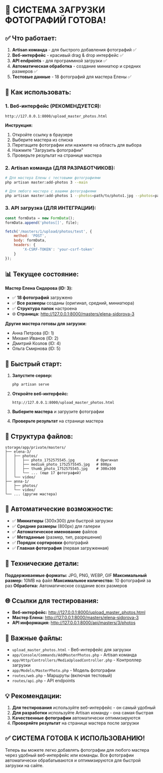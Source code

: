 # 🎉 СИСТЕМА ЗАГРУЗКИ ФОТОГРАФИЙ ГОТОВА!

## ✅ Что работает:

1. **Artisan команда** - для быстрого добавления фотографий ✅
2. **Веб-интерфейс** - красивый drag & drop интерфейс ✅ 
3. **API endpoints** - для программной загрузки ✅
4. **Автоматическая обработка** - создание миниатюр и средних размеров ✅
5. **Тестовые данные** - 18 фотографий для мастера Елены ✅

## 🚀 Как использовать:

### 1. Веб-интерфейс (РЕКОМЕНДУЕТСЯ):
```
http://127.0.0.1:8000/upload_master_photos.html
```

**Инструкция:**
1. Откройте ссылку в браузере
2. Выберите мастера из списка
3. Перетащите фотографии или нажмите на область для выбора
4. Нажмите "Загрузить фотографии"
5. Проверьте результат на странице мастера

### 2. Artisan команда (ДЛЯ РАЗРАБОТЧИКОВ):
```bash
# Для мастера Елены с тестовыми фотографиями
php artisan master:add-photos 3 --main

# Для любого мастера с вашими фотографиями  
php artisan master:add-photos 1 --photos=path/to/photo1.jpg --photos=path/to/photo2.jpg --main
```

### 3. API загрузка (ДЛЯ ИНТЕГРАЦИИ):
```javascript
const formData = new FormData();
formData.append('photos[]', file);

fetch('/masters/1/upload/photos/test', {
    method: 'POST',
    body: formData,
    headers: {
        'X-CSRF-TOKEN': 'your-csrf-token'
    }
});
```

## 📊 Текущее состояние:

**Мастер Елена Сидорова (ID: 3):**
- ✅ **18 фотографий** загружено
- ✅ **Все размеры** созданы (оригинал, средний, миниатюра)
- ✅ **Структура папок** настроена
- 🌐 **Страница:** http://127.0.0.1:8000/masters/elena-sidorova-3

**Другие мастера готовы для загрузки:**
- Анна Петрова (ID: 1)
- Михаил Иванов (ID: 2) 
- Дмитрий Козлов (ID: 4)
- Ольга Смирнова (ID: 5)

## 🎯 Быстрый старт:

1. **Запустите сервер:**
   ```bash
   php artisan serve
   ```

2. **Откройте веб-интерфейс:**
   ```
   http://127.0.0.1:8000/upload_master_photos.html
   ```

3. **Выберите мастера** и загрузите фотографии

4. **Проверьте результат** на странице мастера

## 📁 Структура файлов:

```
storage/app/private/masters/
├── elena-3/
│   ├── photos/
│   │   ├── photo_1752575545.jpg          # Оригинал
│   │   ├── medium_photo_1752575545.jpg   # 800px
│   │   ├── thumb_photo_1752575545.jpg    # 300x300
│   │   └── ... (еще 17 фотографий)
│   └── video/
├── anna-1/
│   ├── photos/
│   └── video/
└── ... (другие мастера)
```

## 🎨 Автоматические возможности:

- ✅ **Миниатюры** (300x300) для быстрой загрузки
- ✅ **Средние размеры** (800px) для галереи  
- ✅ **Автоматическое именование** файлов
- ✅ **Метаданные** (размер, тип, разрешение)
- ✅ **Порядок сортировки** фотографий
- ✅ **Главная фотография** (первая загруженная)

## 🔧 Технические детали:

**Поддерживаемые форматы:** JPG, PNG, WEBP, GIF
**Максимальный размер:** 10MB на файл
**Максимальное количество:** 10 фотографий за раз
**Обработка:** Автоматическое создание всех размеров

## 🌐 Ссылки для тестирования:

- **Веб-интерфейс:** http://127.0.0.1:8000/upload_master_photos.html
- **Мастер Елена:** http://127.0.0.1:8000/masters/elena-sidorova-3
- **API информация:** http://127.0.0.1:8000/api/masters/3/photos

## 🚨 Важные файлы:

- `upload_master_photos.html` - Веб-интерфейс для загрузки
- `app/Console/Commands/AddMasterPhotos.php` - Artisan команда
- `app/Http/Controllers/MediaUploadController.php` - Контроллер загрузки
- `app/Models/MasterPhoto.php` - Модель фотографии
- `routes/web.php` - Маршруты (включая тестовый)
- `routes/api.php` - API endpoints

## 💡 Рекомендации:

1. **Для тестирования** используйте веб-интерфейс - он самый удобный
2. **Для разработки** используйте Artisan команду - она самая быстрая
3. **Качественные фотографии** автоматически оптимизируются
4. **Проверяйте результат** на странице мастера после загрузки

## ✅ СИСТЕМА ГОТОВА К ИСПОЛЬЗОВАНИЮ!

Теперь вы можете легко добавлять фотографии для любого мастера через удобный веб-интерфейс или команды. Все фотографии автоматически обрабатываются и оптимизируются для быстрой загрузки на сайте. 